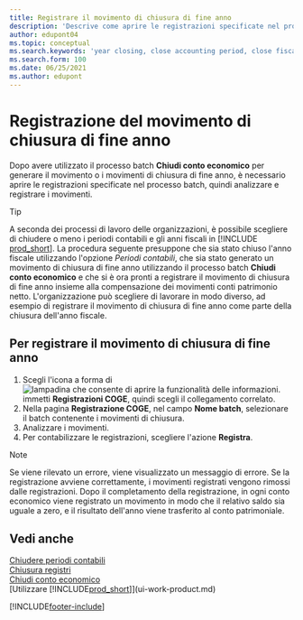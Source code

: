 ```yaml
---
title: Registrare il movimento di chiusura di fine anno
description: 'Descrive come aprire le registrazioni specificate nel processo batch Chiudi conto economico, quindi analizzare e registrare il movimento di chiusura di fine anno.'
author: edupont04
ms.topic: conceptual
ms.search.keywords: 'year closing, close accounting period, close fiscal year, bank account detailed trial balance'
ms.search.form: 100
ms.date: 06/25/2021
ms.author: edupont
---
```

# <a name="posting-the-year-end-closing-entry" />Registrazione del movimento di chiusura di fine anno

Dopo avere utilizzato il processo batch **Chiudi conto economico** per generare il movimento o i movimenti di chiusura di fine anno, è necessario aprire le registrazioni specificate nel processo batch, quindi analizzare e registrare i movimenti.  

> [!TIP]
> A seconda dei processi di lavoro delle organizzazioni, è possibile scegliere di chiudere o meno i periodi contabili e gli anni fiscali in [!INCLUDE [prod_short](includes/prod_short.md)]. La procedura seguente presuppone che sia stato chiuso l'anno fiscale utilizzando l'opzione *Periodi contabili*, che sia stato generato un movimento di chiusura di fine anno utilizzando il processo batch **Chiudi conto economico** e che si è ora pronti a registrare il movimento di chiusura di fine anno insieme alla compensazione dei movimenti conti patrimonio netto. L'organizzazione può scegliere di lavorare in modo diverso, ad esempio di registrare il movimento di chiusura di fine anno come parte della chiusura dell'anno fiscale.

## <a name="to-post-the-year-end-closing-entry" />Per registrare il movimento di chiusura di fine anno

1. Scegli l'icona a forma di ![lampadina che consente di aprire la funzionalità delle informazioni.](media/ui-search/search_small.png "Dimmi cosa vuoi fare") immetti **Registrazioni COGE**, quindi scegli il collegamento correlato.
2. Nella pagina **Registrazione COGE**, nel campo **Nome batch**, selezionare il batch contenente i movimenti di chiusura.
3. Analizzare i movimenti.
4. Per contabilizzare le registrazioni, scegliere l'azione **Registra**.

> [!NOTE]  
> Se viene rilevato un errore, viene visualizzato un messaggio di errore. Se la registrazione avviene correttamente, i movimenti registrati vengono rimossi dalle registrazioni. Dopo il completamento della registrazione, in ogni conto economico viene registrato un movimento in modo che il relativo saldo sia uguale a zero, e il risultato dell'anno viene trasferito al conto patrimoniale.

## <a name="see-also" />Vedi anche

[Chiudere periodi contabili](year-close-account-periods.md)  
[Chiusura registri](year-close-books.md)  
[Chiudi conto economico](year-close-income-statement.md)  
[Utilizzare [!INCLUDE[prod_short](includes/prod_short.md)]](ui-work-product.md)


[!INCLUDE[footer-include](includes/footer-banner.md)]
